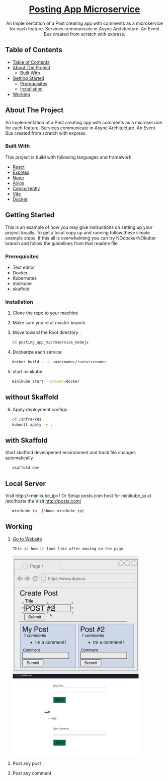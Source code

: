 <h1 align="center"><a href="https://github.com/axyut/posting_app_microservice_nodejs">Posting App Microservice</a></h1>

  <p align="center">
    An Implementation of a Post creating app with comments as a microservice for each feature. Services communicate in Async Architecture. An Event Bus created from scratch with express. 
</p>

<!-- TABLE OF CONTENTS -->

## Table of Contents

- [Table of Contents](#table-of-contents)
- [About The Project](#about-the-project)
  - [Built With](#built-with)
- [Getting Started](#getting-started)
  - [Prerequisites](#prerequisites)
  - [Installation](#installation)
- [Working](#working)

<!-- ABOUT THE PROJECT -->

## About The Project

An Implementation of a Post creating app with comments as a microservice for each feature. Services communicate in Async Architecture. An Event Bus created from scratch with express.

### Built With

This project is build with following languages and framework

- [React](https://html.com)
- [Express](https://developer.mozilla.org/en-US/docs/Web/CSS)
- [Node](https://www.javascript.com/)
- [Axios](https://www.javascript.com/)
- [Concurrently](https://www.javascript.com/)
- [Vite](https://www.javascript.com/)
- [Docker](https://www.javascript.com/)

<!-- GETTING STARTED -->

## Getting Started

This is an example of how you may give instructions on setting up your project locally.
To get a local copy up and running follow these simple example steps. If this all is overwhelming you can try NOdockerNOkuber branch and follow the guidelines from that readme file.

### Prerequisites

- Text editor
- Docker
- Kubernetes
- minikube
- skaffold

### Installation

1. Clone the repo to your machine

2. Make sure you're at master branch.

3. Move toward the Root directory .

```sh
   cd posting_app_microservice_nodejs
```

4. Dockerize each service

```sh
   docker build . -t <username>/<servicename>
```

5. start minikube

```sh
   minikube start --driver=docker
```

## without Skaffold

6. Apply deployment configs

```sh
   cd /infra/k8s
   kubectl apply -y .
```

## with Skaffold

Start skaffold developemnt environment and track file changes automatically.

```sh
   skaffold dev
```

## Local Server

Visit http://<minikube_ip>/
Or
Setup posts.com host for minikube_ip at /etc/hosts the
Visit http://posts.com/

```sh
   minikube ip  (shows minikube_ip)
```

<!--Working-->

## Working

1.  [Go to Website]()

        This is how it look like after moving on the page.

    <p >
      <img src="overview.jpg" width="400" title="WEB Page">
      <img src="working.png" width="400" title="WEB Page">
    </p>

2.  Post any post

3.  Post any comment
